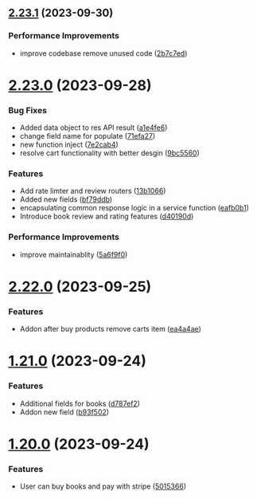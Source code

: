 ## [2.23.1](https://github.com/hossainchisty/LeafLine-Server/compare/v2.23.0...v2.23.1) (2023-09-30)


### Performance Improvements

* improve codebase remove unused code ([2b7c7ed](https://github.com/hossainchisty/LeafLine-Server/commit/2b7c7edd12e3d17ec4aa066e115b6a590600a89b))



# [2.23.0](https://github.com/hossainchisty/LeafLine-Server/compare/v2.22.0...v2.23.0) (2023-09-28)


### Bug Fixes

* Added data object to res API result ([a1e4fe6](https://github.com/hossainchisty/LeafLine-Server/commit/a1e4fe6df92016cfc28d8cb53125eb28a140ffa7))
* change field name for populate ([71efa27](https://github.com/hossainchisty/LeafLine-Server/commit/71efa2731a9b114ae3ce48af0e135a085b3f3692))
* new function inject ([7e2cab4](https://github.com/hossainchisty/LeafLine-Server/commit/7e2cab41de4dc51177bd53ed5db50225508f4f94))
* resolve cart functionality with better desgin ([9bc5560](https://github.com/hossainchisty/LeafLine-Server/commit/9bc556058c892d83fcba0598e542b76d415c79b8))


### Features

* Add rate limter and review routers ([13b1066](https://github.com/hossainchisty/LeafLine-Server/commit/13b10664cbf4e820578c61c01c2dd458553fa97b))
* Added new fields ([bf79ddb](https://github.com/hossainchisty/LeafLine-Server/commit/bf79ddbec3409607c9cf9c52f972c41fe57e06bd))
* encapsulating common response logic in a service function ([eafb0b1](https://github.com/hossainchisty/LeafLine-Server/commit/eafb0b1ae4a751ed8c3a4700ba415ea920cd3077))
* Introduce book review and rating features ([d40190d](https://github.com/hossainchisty/LeafLine-Server/commit/d40190dc5b92ae8bc29cf7dc73eaa4ab451f4aaa))


### Performance Improvements

* improve maintainablity ([5a6f9f0](https://github.com/hossainchisty/LeafLine-Server/commit/5a6f9f0ec7769d1ff258ada99448982fbef3b132))



# [2.22.0](https://github.com/hossainchisty/LeafLine-Server/compare/v1.21.0...v2.22.0) (2023-09-25)


### Features

* Addon after buy products remove carts item ([ea4a4ae](https://github.com/hossainchisty/LeafLine-Server/commit/ea4a4ae38557e15a6b1d539fb98674ee10a29c9f))



# [1.21.0](https://github.com/hossainchisty/LeafLine-Server/compare/v1.20.0...v1.21.0) (2023-09-24)


### Features

* Additional fields for books ([d787ef2](https://github.com/hossainchisty/LeafLine-Server/commit/d787ef24b3e5e36aa044a5eb637f0bb6bd9c27c1))
* Addon new field ([b93f502](https://github.com/hossainchisty/LeafLine-Server/commit/b93f502e6a0856301da72eb6f3049b3108898283))



# [1.20.0](https://github.com/hossainchisty/LeafLine-Server/compare/v1.19.1...v1.20.0) (2023-09-24)


### Features

* User can buy books and  pay with stripe ([5015366](https://github.com/hossainchisty/LeafLine-Server/commit/5015366d157761ee41dadd8d12e26978d9b7f914))



